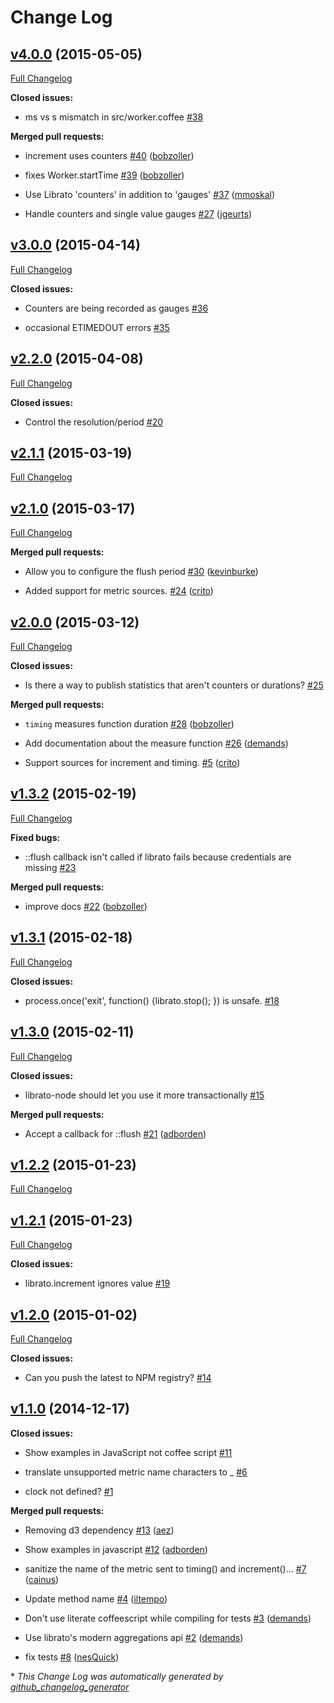 # Change Log

## [v4.0.0](https://github.com/goodeggs/librato-node/tree/v4.0.0) (2015-05-05)

[Full Changelog](https://github.com/goodeggs/librato-node/compare/v3.0.0...v4.0.0)

**Closed issues:**

- ms vs s mismatch in src/worker.coffee [\#38](https://github.com/goodeggs/librato-node/issues/38)

**Merged pull requests:**

- increment uses counters [\#40](https://github.com/goodeggs/librato-node/pull/40) ([bobzoller](https://github.com/bobzoller))

- fixes Worker.startTime [\#39](https://github.com/goodeggs/librato-node/pull/39) ([bobzoller](https://github.com/bobzoller))

- Use Librato 'counters' in addition to 'gauges' [\#37](https://github.com/goodeggs/librato-node/pull/37) ([mmoskal](https://github.com/mmoskal))

- Handle counters and single value gauges [\#27](https://github.com/goodeggs/librato-node/pull/27) ([jgeurts](https://github.com/jgeurts))

## [v3.0.0](https://github.com/goodeggs/librato-node/tree/v3.0.0) (2015-04-14)

[Full Changelog](https://github.com/goodeggs/librato-node/compare/v2.2.0...v3.0.0)

**Closed issues:**

- Counters are being recorded as gauges [\#36](https://github.com/goodeggs/librato-node/issues/36)

- occasional ETIMEDOUT errors [\#35](https://github.com/goodeggs/librato-node/issues/35)

## [v2.2.0](https://github.com/goodeggs/librato-node/tree/v2.2.0) (2015-04-08)

[Full Changelog](https://github.com/goodeggs/librato-node/compare/v2.1.1...v2.2.0)

**Closed issues:**

- Control the resolution/period  [\#20](https://github.com/goodeggs/librato-node/issues/20)

## [v2.1.1](https://github.com/goodeggs/librato-node/tree/v2.1.1) (2015-03-19)

[Full Changelog](https://github.com/goodeggs/librato-node/compare/v2.1.0...v2.1.1)

## [v2.1.0](https://github.com/goodeggs/librato-node/tree/v2.1.0) (2015-03-17)

[Full Changelog](https://github.com/goodeggs/librato-node/compare/v2.0.0...v2.1.0)

**Merged pull requests:**

- Allow you to configure the flush period [\#30](https://github.com/goodeggs/librato-node/pull/30) ([kevinburke](https://github.com/kevinburke))

- Added support for metric sources. [\#24](https://github.com/goodeggs/librato-node/pull/24) ([crito](https://github.com/crito))

## [v2.0.0](https://github.com/goodeggs/librato-node/tree/v2.0.0) (2015-03-12)

[Full Changelog](https://github.com/goodeggs/librato-node/compare/v1.3.2...v2.0.0)

**Closed issues:**

- Is there a way to publish statistics that aren't counters or durations? [\#25](https://github.com/goodeggs/librato-node/issues/25)

**Merged pull requests:**

- `timing` measures function duration [\#28](https://github.com/goodeggs/librato-node/pull/28) ([bobzoller](https://github.com/bobzoller))

- Add documentation about the measure function [\#26](https://github.com/goodeggs/librato-node/pull/26) ([demands](https://github.com/demands))

- Support sources for increment and timing. [\#5](https://github.com/goodeggs/librato-node/pull/5) ([crito](https://github.com/crito))

## [v1.3.2](https://github.com/goodeggs/librato-node/tree/v1.3.2) (2015-02-19)

[Full Changelog](https://github.com/goodeggs/librato-node/compare/v1.3.1...v1.3.2)

**Fixed bugs:**

- ::flush callback isn't called if librato fails because credentials are missing [\#23](https://github.com/goodeggs/librato-node/issues/23)

**Merged pull requests:**

- improve docs [\#22](https://github.com/goodeggs/librato-node/pull/22) ([bobzoller](https://github.com/bobzoller))

## [v1.3.1](https://github.com/goodeggs/librato-node/tree/v1.3.1) (2015-02-18)

[Full Changelog](https://github.com/goodeggs/librato-node/compare/v1.3.0...v1.3.1)

**Closed issues:**

- process.once\('exit', function\(\) {librato.stop\(\); }\) is unsafe. [\#18](https://github.com/goodeggs/librato-node/issues/18)

## [v1.3.0](https://github.com/goodeggs/librato-node/tree/v1.3.0) (2015-02-11)

[Full Changelog](https://github.com/goodeggs/librato-node/compare/v1.2.2...v1.3.0)

**Closed issues:**

- librato-node should let you use it more transactionally [\#15](https://github.com/goodeggs/librato-node/issues/15)

**Merged pull requests:**

- Accept a callback for ::flush [\#21](https://github.com/goodeggs/librato-node/pull/21) ([adborden](https://github.com/adborden))

## [v1.2.2](https://github.com/goodeggs/librato-node/tree/v1.2.2) (2015-01-23)

[Full Changelog](https://github.com/goodeggs/librato-node/compare/v1.2.1...v1.2.2)

## [v1.2.1](https://github.com/goodeggs/librato-node/tree/v1.2.1) (2015-01-23)

[Full Changelog](https://github.com/goodeggs/librato-node/compare/v1.2.0...v1.2.1)

**Closed issues:**

- librato.increment ignores value [\#19](https://github.com/goodeggs/librato-node/issues/19)

## [v1.2.0](https://github.com/goodeggs/librato-node/tree/v1.2.0) (2015-01-02)

[Full Changelog](https://github.com/goodeggs/librato-node/compare/v1.1.0...v1.2.0)

**Closed issues:**

- Can you push the latest to NPM registry? [\#14](https://github.com/goodeggs/librato-node/issues/14)

## [v1.1.0](https://github.com/goodeggs/librato-node/tree/v1.1.0) (2014-12-17)

**Closed issues:**

- Show examples in JavaScript not coffee script [\#11](https://github.com/goodeggs/librato-node/issues/11)

- translate unsupported metric name characters to \_ [\#6](https://github.com/goodeggs/librato-node/issues/6)

- clock not defined? [\#1](https://github.com/goodeggs/librato-node/issues/1)

**Merged pull requests:**

- Removing d3 dependency [\#13](https://github.com/goodeggs/librato-node/pull/13) ([aez](https://github.com/aez))

- Show examples in javascript [\#12](https://github.com/goodeggs/librato-node/pull/12) ([adborden](https://github.com/adborden))

- sanitize the name of the metric sent to timing\(\) and increment\(\)... [\#7](https://github.com/goodeggs/librato-node/pull/7) ([cainus](https://github.com/cainus))

- Update method name [\#4](https://github.com/goodeggs/librato-node/pull/4) ([iltempo](https://github.com/iltempo))

- Don't use literate coffeescript while compiling for tests [\#3](https://github.com/goodeggs/librato-node/pull/3) ([demands](https://github.com/demands))

- Use librato's modern aggregations api [\#2](https://github.com/goodeggs/librato-node/pull/2) ([demands](https://github.com/demands))

- fix tests [\#8](https://github.com/goodeggs/librato-node/pull/8) ([nesQuick](https://github.com/nesQuick))



\* *This Change Log was automatically generated by [github_changelog_generator](https://github.com/skywinder/Github-Changelog-Generator)*